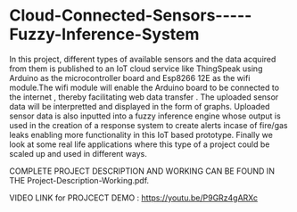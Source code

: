 # Cloud-Connected-Sensors-----Fuzzy-Inference-System
In this project, different types of available sensors and the data acquired from them is published to an IoT cloud service like ThingSpeak using Arduino as the microcontroller board and Esp8266 12E as the wifi module.The wifi module will enable the Arduino board to be connected to the internet , thereby facilitating web data transfer . The uploaded sensor data will be interpretted and displayed in the form of graphs. Uploaded sensor data is also inputted into a fuzzy inference engine whose output is used in the creation of a response system to create alerts incase of fire/gas leaks enabling more functionality in this IoT based prototype. Finally we look at some real life applications where this type of a project could be scaled up and used in different ways.

COMPLETE PROJECT DESCRIPTION AND WORKING CAN BE FOUND IN THE Project-Description-Working.pdf. 

VIDEO LINK for PROJCECT DEMO : https://youtu.be/P9GRz4gARXc


